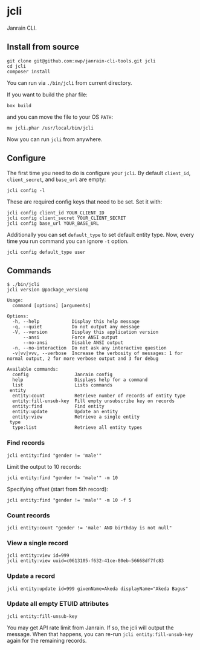 jcli
====

Janrain CLI.

## Install from source

```
git clone git@github.com:xwp/janrain-cli-tools.git jcli
cd jcli
composer install
```

You can run via `./bin/jcli` from current directory.

If you want to build the phar file:

```
box build
```

and you can move the file to your OS `PATH`:

```
mv jcli.phar /usr/local/bin/jcli
```

Now you can run `jcli` from anywhere.

## Configure

The first time you need to do is configure your `jcli`. By default `client_id`,
`client_secret`, and `base_url` are empty:

```
jcli config -l
```

These are required config keys that need to be set. Set it with:

```
jcli config client_id YOUR_CLIENT_ID
jcli config client_secret YOUR_CLIENT_SECRET
jcli config base_url YOUR_BASE_URL
```

Additionally you can set `default_type` to set default entity type. Now, every time
you run command you can ignore `-t` option.

```
jcli config default_type user
```

## Commands

```
$ ./bin/jcli
jcli version @package_version@

Usage:
  command [options] [arguments]

Options:
  -h, --help            Display this help message
  -q, --quiet           Do not output any message
  -V, --version         Display this application version
      --ansi            Force ANSI output
      --no-ansi         Disable ANSI output
  -n, --no-interaction  Do not ask any interactive question
  -v|vv|vvv, --verbose  Increase the verbosity of messages: 1 for normal output, 2 for more verbose output and 3 for debug

Available commands:
  config                 Janrain config
  help                   Displays help for a command
  list                   Lists commands
 entity
  entity:count           Retrieve number of records of entity type
  entity:fill-unsub-key  Fill empty unsubscribe key on records
  entity:find            Find entity
  entity:update          Update an entity
  entity:view            Retrieve a single entity
 type
  type:list              Retrieve all entity types
```

### Find records

```
jcli entity:find "gender != 'male'"
```

Limit the output to 10 records:

```
jcli entity:find "gender != 'male'" -m 10
```

Specifying offset (start from 5th record):

```
jcli entity:find "gender != 'male'" -m 10 -f 5
```

### Count records

```
jcli entity:count "gender != 'male' AND birthday is not null"
```

### View a single record

```
jcli entity:view id=999
jcli entity:view uuid=c0613105-f632-41ce-80eb-56668df7fc83
```

### Update a record

```
jcli entity:update id=999 givenName=Akeda displayName="Akeda Bagus"
```

### Update all empty ETUID attributes

```
jcli entity:fill-unsub-key
```
You may get API rate limit from Janrain. If so, the jcli will output the
message. When that happens, you can re-run `jcli
entity:fill-unsub-key` again for the remaining records.